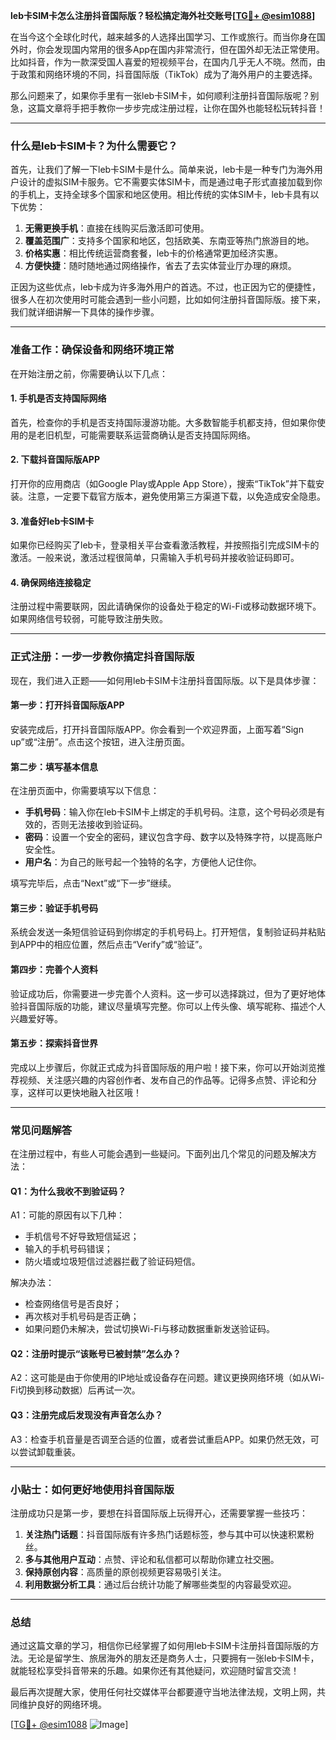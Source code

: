 **leb卡SIM卡怎么注册抖音国际版？轻松搞定海外社交账号[[TG💪+ @esim1088](https://t.me/s/esim1088)]**

在当今这个全球化时代，越来越多的人选择出国学习、工作或旅行。而当你身在国外时，你会发现国内常用的很多App在国内非常流行，但在国外却无法正常使用。比如抖音，作为一款深受国人喜爱的短视频平台，在国内几乎无人不晓。然而，由于政策和网络环境的不同，抖音国际版（TikTok）成为了海外用户的主要选择。

那么问题来了，如果你手里有一张leb卡SIM卡，如何顺利注册抖音国际版呢？别急，这篇文章将手把手教你一步步完成注册过程，让你在国外也能轻松玩转抖音！

---

### **什么是leb卡SIM卡？为什么需要它？**

首先，让我们了解一下leb卡SIM卡是什么。简单来说，leb卡是一种专门为海外用户设计的虚拟SIM卡服务。它不需要实体SIM卡，而是通过电子形式直接加载到你的手机上，支持全球多个国家和地区使用。相比传统的实体SIM卡，leb卡具有以下优势：

1. **无需更换手机**：直接在线购买后激活即可使用。
2. **覆盖范围广**：支持多个国家和地区，包括欧美、东南亚等热门旅游目的地。
3. **价格实惠**：相比传统运营商套餐，leb卡的价格通常更加经济实惠。
4. **方便快捷**：随时随地通过网络操作，省去了去实体营业厅办理的麻烦。

正因为这些优点，leb卡成为许多海外用户的首选。不过，也正因为它的便捷性，很多人在初次使用时可能会遇到一些小问题，比如如何注册抖音国际版。接下来，我们就详细讲解一下具体的操作步骤。

---

### **准备工作：确保设备和网络环境正常**

在开始注册之前，你需要确认以下几点：

#### **1. 手机是否支持国际网络**
首先，检查你的手机是否支持国际漫游功能。大多数智能手机都支持，但如果你使用的是老旧机型，可能需要联系运营商确认是否支持国际网络。

#### **2. 下载抖音国际版APP**
打开你的应用商店（如Google Play或Apple App Store），搜索“TikTok”并下载安装。注意，一定要下载官方版本，避免使用第三方渠道下载，以免造成安全隐患。

#### **3. 准备好leb卡SIM卡**
如果你已经购买了leb卡，登录相关平台查看激活教程，并按照指引完成SIM卡的激活。一般来说，激活过程很简单，只需输入手机号码并接收验证码即可。

#### **4. 确保网络连接稳定**
注册过程中需要联网，因此请确保你的设备处于稳定的Wi-Fi或移动数据环境下。如果网络信号较弱，可能导致注册失败。

---

### **正式注册：一步一步教你搞定抖音国际版**

现在，我们进入正题——如何用leb卡SIM卡注册抖音国际版。以下是具体步骤：

#### **第一步：打开抖音国际版APP**
安装完成后，打开抖音国际版APP。你会看到一个欢迎界面，上面写着“Sign up”或“注册”。点击这个按钮，进入注册页面。

#### **第二步：填写基本信息**
在注册页面中，你需要填写以下信息：
- **手机号码**：输入你在leb卡SIM卡上绑定的手机号码。注意，这个号码必须是有效的，否则无法接收到验证码。
- **密码**：设置一个安全的密码，建议包含字母、数字以及特殊字符，以提高账户安全性。
- **用户名**：为自己的账号起一个独特的名字，方便他人记住你。

填写完毕后，点击“Next”或“下一步”继续。

#### **第三步：验证手机号码**
系统会发送一条短信验证码到你绑定的手机号码上。打开短信，复制验证码并粘贴到APP中的相应位置，然后点击“Verify”或“验证”。

#### **第四步：完善个人资料**
验证成功后，你需要进一步完善个人资料。这一步可以选择跳过，但为了更好地体验抖音国际版的功能，建议尽量填写完整。你可以上传头像、填写昵称、描述个人兴趣爱好等。

#### **第五步：探索抖音世界**
完成以上步骤后，你就正式成为抖音国际版的用户啦！接下来，你可以开始浏览推荐视频、关注感兴趣的内容创作者、发布自己的作品等。记得多点赞、评论和分享，这样可以更快地融入社区哦！

---

### **常见问题解答**

在注册过程中，有些人可能会遇到一些疑问。下面列出几个常见的问题及解决方法：

#### **Q1：为什么我收不到验证码？**
A1：可能的原因有以下几种：
- 手机信号不好导致短信延迟；
- 输入的手机号码错误；
- 防火墙或垃圾短信过滤器拦截了验证码短信。

解决办法：
- 检查网络信号是否良好；
- 再次核对手机号码是否正确；
- 如果问题仍未解决，尝试切换Wi-Fi与移动数据重新发送验证码。

#### **Q2：注册时提示“该账号已被封禁”怎么办？**
A2：这可能是由于你使用的IP地址或设备存在问题。建议更换网络环境（如从Wi-Fi切换到移动数据）后再试一次。

#### **Q3：注册完成后发现没有声音怎么办？**
A3：检查手机音量是否调至合适的位置，或者尝试重启APP。如果仍然无效，可以尝试卸载重装。

---

### **小贴士：如何更好地使用抖音国际版**

注册成功只是第一步，要想在抖音国际版上玩得开心，还需要掌握一些技巧：

1. **关注热门话题**：抖音国际版有许多热门话题标签，参与其中可以快速积累粉丝。
2. **多与其他用户互动**：点赞、评论和私信都可以帮助你建立社交圈。
3. **保持原创内容**：高质量的原创视频更容易吸引关注。
4. **利用数据分析工具**：通过后台统计功能了解哪些类型的内容最受欢迎。

---

### **总结**

通过这篇文章的学习，相信你已经掌握了如何用leb卡SIM卡注册抖音国际版的方法。无论是留学生、旅居海外的朋友还是商务人士，只要拥有一张leb卡SIM卡，就能轻松享受抖音带来的乐趣。如果你还有其他疑问，欢迎随时留言交流！

最后再次提醒大家，使用任何社交媒体平台都要遵守当地法律法规，文明上网，共同维护良好的网络环境。

[[TG💪+ @esim1088](https://t.me/s/esim1088) ![Image](https://i.postimg.cc/4NQfJmqS/Snipaste-2025-05-13-00-14-12.png)]